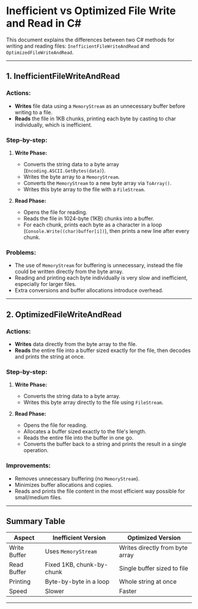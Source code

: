 # Inefficient vs Optimized File Write and Read in C#

This document explains the differences between two C# methods for writing and reading files: `InefficientFileWriteAndRead` and `OptimizedFileWriteAndRead`.

---

## 1. InefficientFileWriteAndRead

### Actions:
- **Writes** file data using a `MemoryStream` as an unnecessary buffer before writing to a file.
- **Reads** the file in 1KB chunks, printing each byte by casting to char individually, which is inefficient.

### Step-by-step:

1. **Write Phase:**
    - Converts the string data to a byte array (`Encoding.ASCII.GetBytes(data)`).
    - Writes the byte array to a `MemoryStream`.
    - Converts the `MemoryStream` to a new byte array via `ToArray()`.
    - Writes this byte array to the file with a `FileStream`.

2. **Read Phase:**
    - Opens the file for reading.
    - Reads the file in 1024-byte (1KB) chunks into a buffer.
    - For each chunk, prints each byte as a character in a loop (`Console.Write((char)buffer[i])`), then prints a new line after every chunk.

### Problems:
- The use of `MemoryStream` for buffering is unnecessary, instead the file could be written directly from the byte array.
- Reading and printing each byte individually is very slow and inefficient, especially for larger files.
- Extra conversions and buffer allocations introduce overhead.

---

## 2. OptimizedFileWriteAndRead

### Actions:
- **Writes** data directly from the byte array to the file.
- **Reads** the entire file into a buffer sized exactly for the file, then decodes and prints the string at once.

### Step-by-step:

1. **Write Phase:**
    - Converts the string data to a byte array.
    - Writes this byte array directly to the file using `FileStream`.

2. **Read Phase:**
    - Opens the file for reading.
    - Allocates a buffer sized exactly to the file's length.
    - Reads the entire file into the buffer in one go.
    - Converts the buffer back to a string and prints the result in a single operation.

### Improvements:
- Removes unnecessary buffering (no `MemoryStream`).
- Minimizes buffer allocations and copies.
- Reads and prints the file content in the most efficient way possible for small/medium files.

---

## Summary Table

| Aspect          | Inefficient Version             | Optimized Version                       |
|-----------------|-------------------------------|-----------------------------------------|
| Write Buffer    | Uses `MemoryStream`            | Writes directly from byte array         |
| Read Buffer     | Fixed 1KB, chunk-by-chunk      | Single buffer sized to file             |
| Printing        | Byte-by-byte in a loop         | Whole string at once                    |
| Speed           | Slower                         | Faster                                 |

---